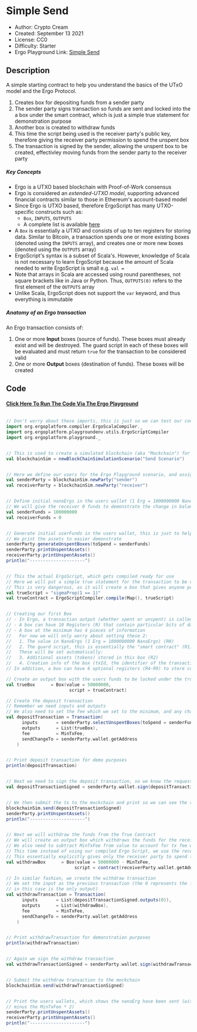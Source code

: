 Simple Send
=================================

* Author: Crypto Cream
* Created: September 13 2021
* License: CC0
* Difficulty: Starter
* Ergo Playground Link: [Simple Send](https://scastie.scala-lang.org/Hb8INmnpQkOSP4MwL6eVNw)

Description
----------
A simple starting contract to help you understand the basics of the UTxO model and the Ergo Protocol.

1. Creates box for depositing funds from a sender party
2. The sender party signs transaction so funds are sent and locked into the a box under the smart contract, which is just a simple true statement for demonstration purpose
3. Another box is created to withdraw funds
4. This time the script being used is the receiver party's public key, therefore giving the receiver party permission to spend the unspent box
5. The transaction is signed by the sender, allowing the unspent box to be created, effectivley moving funds from the sender party to the receiver party

##### Key Concepts

- Ergo is a UTXO based blockchain with Proof-of-Work consensus
- Ergo is considered an *extended-UTXO model*, supporting advanced financial contracts similar to those in Ethereum's account-based model
- Since Ergo is UTXO based, therefore ErgoScript has many UTXO-specific constructs such as: 
  - `Box`, `INPUTS`, `OUTPUTS`
  - A complete list is available [here](https://github.com/ScorexFoundation/sigmastate-interpreter/blob/develop/docs/LangSpec.md)
- A `Box` is essentially a UTXO and consists of up to ten registers for storing data. Similar to Bitcoin, a transaction spends one or more existing boxes (denoted using the `INPUTS` array), and creates one or more new boxes (denoted using the `OUTPUTS` array)
- ErgoScript's syntax is a subset of Scala's. However, knowledge of Scala is not necessary to learn ErgoScript because the amount of Scala needed to write ErgoScript is small e.g. `val = `
- Note that arrays in Scala are accessed using round parentheses, not square brackets like in Java or Python. Thus, `OUTPUTS(0)` refers to the first element of the `OUTPUTS` array
- Unlike Scala, ErgoScript does not support the `var` keyword, and thus everything is immutable

##### Anatomy of an Ergo transaction

An Ergo transaction consists of:

1. One or more **Input** boxes (source of funds). These boxes must already exist and will be destroyed. The guard script in each of these boxes will be evaluated and must return `true` for the transaction to be considered valid
2. One or more **Output** boxes (destination of funds). These boxes will be created

Code
----------
#### [Click Here To Run The Code Via The Ergo Playground](https://scastie.scala-lang.org/Hb8INmnpQkOSP4MwL6eVNw)
```scala

// Don't worry about these imports, this is just so we can test our contract in the Ergo Playground
import org.ergoplatform.compiler.ErgoScalaCompiler._
import org.ergoplatform.playgroundenv.utils.ErgoScriptCompiler
import org.ergoplatform.playground._


// This is used to create a simulated blockchain (aka "Mockchain") for the Ergo Playground
val blockchainSim = newBlockChainSimulationScenario("Send Scenario")


// Here we define our users for the Ergo Playground scenario, and assigns the users a wallet
val senderParty = blockchainSim.newParty("sender")
val receiverParty = blockchainSim.newParty("receiver")


// Define initial nanoErgs in the users wallet (1 Erg = 1000000000 NanoErgs) 
// We will give the receiver 0 funds to demonstrate the change in balance
val senderFunds = 100000000
val receiverFunds = 0


// Generate initial userFunds in the users wallet, this is just to help us with the scenario by giving the sender unspent UTxO's
// We print the assets to easier demonstrate
senderParty.generateUnspentBoxes(toSpend = senderFunds)
senderParty.printUnspentAssets()
receiverParty.printUnspentAssets()
println("---------------------")


// This the actual ErgoScript, which gets compiled ready for use
// Here we will put a simple true statement for the transaction to be considered valid
// This is very dangerous, as it will create a box that gives anyone permission to spend, however we are just demonstrating
val trueScript = "sigmaProp(1 == 1)"
val trueContract = ErgoScriptCompiler.compile(Map(), trueScript)


// Creating our first Box
// - In Ergo, a transaction output (whether spent or unspent) is called a box
// - A box can have 10 Registers (R) that contain particular bits of data
// - A box at the minimum has 4 pieces of information
//   For now we will only worry about setting these 2:
//   1. The value in NanoErgs (1 Erg = 1000000000 NanoErgs) (R0)
//   2. The guard script, this is essentially the "smart contract" (R1)
//   These will be set automatically:
//   3. Additional assets (tokens) stored in this box (R2)
//   4. Creation info of the box (txId, the identifier of the transaction that created the box along with an output index) (R3)
// In addition, a box can have 6 optional registers (R4-R9) to store custom data for use in smart contracts

// Create an output box with the users funds to be locked under the true contract
val trueBox      = Box(value = 50000000,
                        script = trueContract)

// Create the deposit transaction
// Remember we need inputs and outputs
// We also need to set the fee which we set to the minimum, and any change will get sent back to the sender
val depositTransaction = Transaction(
      inputs       = senderParty.selectUnspentBoxes(toSpend = senderFunds),
      outputs      = List(trueBox),
      fee          = MinTxFee,
      sendChangeTo = senderParty.wallet.getAddress
    )


// Print deposit transaction for demo purposes
println(depositTransaction)


// Next we need to sign the deposit transaction, so we know the request came from the sender party
val depositTransactionSigned = senderParty.wallet.sign(depositTransaction)


// We then submit the tx to the mockchain and print so we can see the result
blockchainSim.send(depositTransactionSigned)
senderParty.printUnspentAssets()
println("---------------------")


// Next we will withdraw the funds from the True Contract 
// We will create an output box which withdraws the funds for the receiver
// We also need to subtract MinTxFee from value to account for tx fee we paid earlier (has to be paid)
// This time instead of using our compiled Ergo Script, we use the receiver partys public key as the guard script
// This essentially explicitly gives only the receiver party to spend the box, as only they have the corresponding private key
val withdrawBox      = Box(value = 50000000 - MinTxFee,
                          script = contract(receiverParty.wallet.getAddress.pubKey))

// In similar fashion, we create the withdraw transaction
// We set the input as the previous transaction (the 0 represents the first output, in an array
// in this case is the only output)
val withdrawTransaction = Transaction(
      inputs       = List(depositTransactionSigned.outputs(0)),
      outputs      = List(withdrawBox),
      fee          = MinTxFee,
      sendChangeTo = senderParty.wallet.getAddress
    )


// Print withdrawTransaction for demonstration purposes
println(withdrawTransaction)


// Again we sign the withdraw transaction
val withdrawTransactionSigned = senderParty.wallet.sign(withdrawTransaction)


// Submit the withdraw transaction to the mockchain
blockchainSim.send(withdrawTransactionSigned)


// Print the users wallets, which shows the nanoErg have been sent (with same overall total as the initial amount
// minus the MinTxFee * 2)
senderParty.printUnspentAssets()
receiverParty.printUnspentAssets()
println("---------------------")

```
